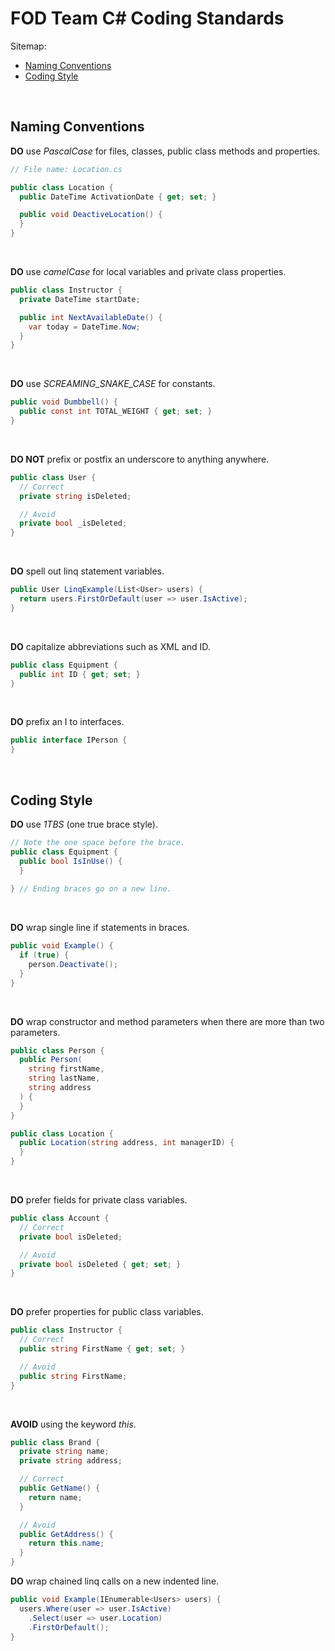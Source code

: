 # FOD Team C# Coding Standards

Sitemap:
  * [Naming Conventions](#NamingConventions)
  * [Coding Style](#CodingStyle)
<br>

## Naming Conventions<a name="NamingConventions"></a>

**DO** use _PascalCase_ for files, classes, public class methods and properties.

```csharp
// File name: Location.cs

public class Location {
  public DateTime ActivationDate { get; set; }

  public void DeactiveLocation() {
  }
}
```
<br>

**DO** use _camelCase_ for local variables and private class properties.

```csharp
public class Instructor {
  private DateTime startDate;

  public int NextAvailableDate() { 
    var today = DateTime.Now;
  }
}
```
<br>

**DO** use _SCREAMING_SNAKE_CASE_ for constants.

```csharp
public void Dumbbell() {
  public const int TOTAL_WEIGHT { get; set; }
}
```
<br>

**DO NOT** prefix or postfix an underscore to anything anywhere.

```csharp
public class User {
  // Correct
  private string isDeleted;

  // Avoid
  private bool _isDeleted;
}
```
<br>

**DO** spell out linq statement variables.

```csharp
public User LinqExample(List<User> users) {
  return users.FirstOrDefault(user => user.IsActive);
}
```
<br>

**DO** capitalize abbreviations such as XML and ID.

```csharp
public class Equipment {
  public int ID { get; set; }
}
```
<br>

**DO** prefix an I to interfaces.

```csharp
public interface IPerson {
}
```
<br>

## Coding Style<a name="CodingStyle"></a>

**DO** use _1TBS_ (one true brace style).

```csharp
// Note the one space before the brace.
public class Equipment {
  public bool IsInUse() { 
  }
  
} // Ending braces go on a new line.
```
<br>

**DO** wrap single line if statements in braces.

```csharp
public void Example() {
  if (true) {
    person.Deactivate();
  }
}
```
<br>

**DO** wrap constructor and method parameters when there are more than two parameters.

```csharp
public class Person {
  public Person(
    string firstName,
    string lastName,
    string address
  ) {
  }
}

public class Location {
  public Location(string address, int managerID) {
  }
}
```
<br>

**DO** prefer fields for private class variables.

```csharp
public class Account {
  // Correct
  private bool isDeleted;

  // Avoid
  private bool isDeleted { get; set; }
}
```
<br>

**DO** prefer properties for public class variables.

```csharp
public class Instructor {
  // Correct
  public string FirstName { get; set; }

  // Avoid
  public string FirstName;
}
```
<br>

**AVOID** using the keyword _this_.

```csharp
public class Brand {
  private string name;
  private string address;

  // Correct
  public GetName() {
    return name;
  }

  // Avoid
  public GetAddress() {
    return this.name;
  }
}
```

**DO** wrap chained linq calls on a new indented line.

```csharp
public void Example(IEnumerable<Users> users) {
  users.Where(user => user.IsActive)
    .Select(user => user.Location)
    .FirstOrDefault();
}
```
<br>
